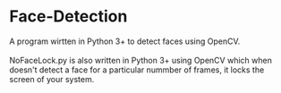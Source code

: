 # Face-Detection
A program wirtten in Python 3+ to detect faces using OpenCV.<br /> <br />
NoFaceLock.py is also written in Python 3+ using OpenCV which when doesn't detect a face for a particular nummber of frames, it locks the screen of your system.
